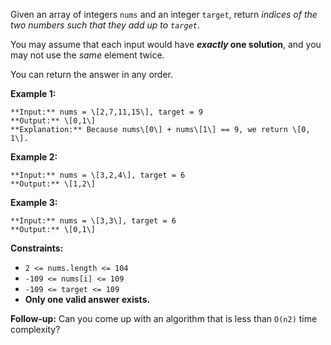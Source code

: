 Given an array of integers `nums` and an integer `target`, return _indices of the two numbers such that they add up to `target`_.

You may assume that each input would have **_exactly_ one solution**, and you may not use the _same_ element twice.

You can return the answer in any order.

**Example 1:**

```
**Input:** nums = \[2,7,11,15\], target = 9
**Output:** \[0,1\]
**Explanation:** Because nums\[0\] + nums\[1\] == 9, we return \[0, 1\].
```

**Example 2:**

```
**Input:** nums = \[3,2,4\], target = 6
**Output:** \[1,2\]
```

**Example 3:**

```
**Input:** nums = \[3,3\], target = 6
**Output:** \[0,1\]
```

**Constraints:**

*   `2 <= nums.length <= 104`
*   `-109 <= nums[i] <= 109`
*   `-109 <= target <= 109`
*   **Only one valid answer exists.**

**Follow-up:** Can you come up with an algorithm that is less than `O(n2)` time complexity?